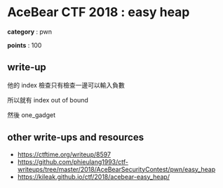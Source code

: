 # AceBear CTF 2018 : easy heap

**category** : pwn

**points** : 100

## write-up

他的 index 檢查只有檢查一邊可以輸入負數

所以就有 index out of bound

然後 one_gadget

## other write-ups and resources

* https://ctftime.org/writeup/8597
* https://github.com/phieulang1993/ctf-writeups/tree/master/2018/AceBearSecurityContest/pwn/easy_heap
* https://kileak.github.io/ctf/2018/acebear-easy_heap/
